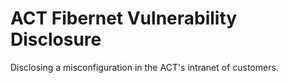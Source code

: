 # ACT Fibernet Vulnerability Disclosure

Disclosing a misconfiguration in the ACT's intranet of customers.